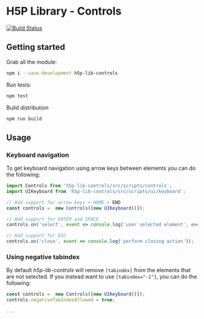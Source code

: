 H5P Library - Controls
==========

[![Build Status](https://travis-ci.org/h5p/h5p-lib-controls.svg?branch=master)](https://travis-ci.org/h5p/h5p-lib-controls)

## Getting started

Grab all the module:
```bash
npm i --save-development h5p-lib-controls
```

Run tests:
```bash
npm test
```

Build distribution
```bash
npm run build
```

## Usage

### Keyboard navigation

To get keyboard navigation using arrow keys between elements you can do the following:

```javascript
import Controls from 'h5p-lib-controls/src/scripts/controls';
import UIKeyboard from 'h5p-lib-controls/src/scripts/ui/keyboard';

// Add support for arrow keys + HOME + END
const controls =  new Controls([new UIKeyboard()]);

// Add support for ENTER and SPACE
controls.on('select', event => console.log('user selected element', event.element));

// Add support for ESC
controls.on('close', event => console.log('perform closing action'));
```

### Using negative tabindex

By default *h5p-lib-controls* will remove `[tabindex]` from the elements that are not selected. If you instead want to use `[tabindex="-1"]`, you can do the following:

```javascript
const controls =  new Controls([new UIKeyboard()]);
controls.negativeTabIndexAllowed = true;

...
```
